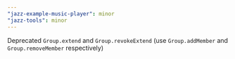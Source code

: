 ```yaml
---
"jazz-example-music-player": minor
"jazz-tools": minor
---
```


Deprecated `Group.extend` and `Group.revokeExtend` (use `Group.addMember` and `Group.removeMember` respectively)
